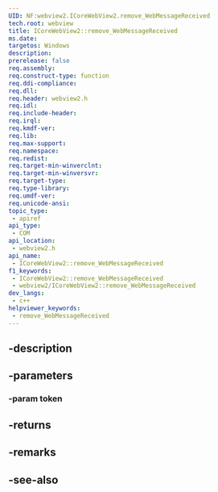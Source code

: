 ```yaml
---
UID: NF:webview2.ICoreWebView2.remove_WebMessageReceived
tech.root: webview
title: ICoreWebView2::remove_WebMessageReceived
ms.date: 
targetos: Windows
description: 
prerelease: false
req.assembly: 
req.construct-type: function
req.ddi-compliance: 
req.dll: 
req.header: webview2.h
req.idl: 
req.include-header: 
req.irql: 
req.kmdf-ver: 
req.lib: 
req.max-support: 
req.namespace: 
req.redist: 
req.target-min-winverclnt: 
req.target-min-winversvr: 
req.target-type: 
req.type-library: 
req.umdf-ver: 
req.unicode-ansi: 
topic_type:
 - apiref
api_type:
 - COM
api_location:
 - webview2.h
api_name:
 - ICoreWebView2::remove_WebMessageReceived
f1_keywords:
 - ICoreWebView2::remove_WebMessageReceived
 - webview2/ICoreWebView2::remove_WebMessageReceived
dev_langs:
 - c++
helpviewer_keywords:
 - remove_WebMessageReceived
---
```


## -description

## -parameters

### -param token

## -returns

## -remarks

## -see-also

